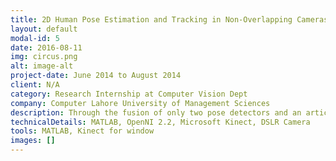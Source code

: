 ```yaml
---
title: 2D Human Pose Estimation and Tracking in Non-Overlapping Cameras
layout: default
modal-id: 5
date: 2016-08-11
img: circus.png
alt: image-alt
project-date: June 2014 to August 2014
client: N/A
category: Research Internship at Computer Vision Dept
company: Computer Lahore University of Management Sciences
description: Through the fusion of only two pose detectors and an articulated skeleton tracker we were able to enable view-invariance. The equipment used was a Microsoft Kinect and a DSLR camera. We used the depth sensor from the Kinect camera to track the skeleton and used the color sensor from the Kinect along with the DSLR camera to detect the poses. Using the equipment we were able to overcome some limitations of current 2D human pose estimation techniques and were able to increase precision.
technicalDetails: MATLAB, OpenNI 2.2, Microsoft Kinect, DSLR Camera
tools: MATLAB, Kinect for window
images: []
---
```




